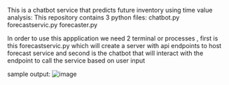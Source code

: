 This is a chatbot service that predicts future inventory using time value analysis:
This repository contains 3 python files:
chatbot.py
forecastservic.py
forecaster.py


In order to use this appplication we need 2 terminal or processes , first is this forecastservic.py which will create a server with api endpoints to host forecast service and second is the chatbot that will interact with the endpoint to call the service based on user input

sample output:
![image](https://github.com/GenzBoss/inventory-forecast/assets/99097730/7fb45a05-be7a-41c1-b2c2-7b443148207c)


